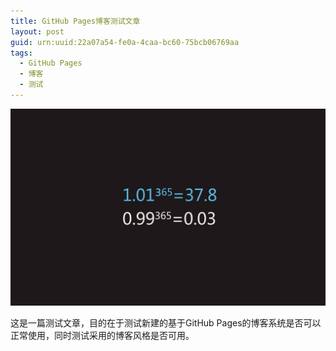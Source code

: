 ```yaml
---
title: GitHub Pages博客测试文章
layout: post
guid: urn:uuid:22a07a54-fe0a-4caa-bc60-75bcb06769aa
tags:
  - GitHub Pages
  - 博客
  - 测试
---
```


<span class="img-900">![](/media/files/2013/04/02/fighting.jpg "每天努力")</span>

这是一篇测试文章，目的在于测试新建的基于GitHub Pages的博客系统是否可以正常使用，同时测试采用的博客风格是否可用。